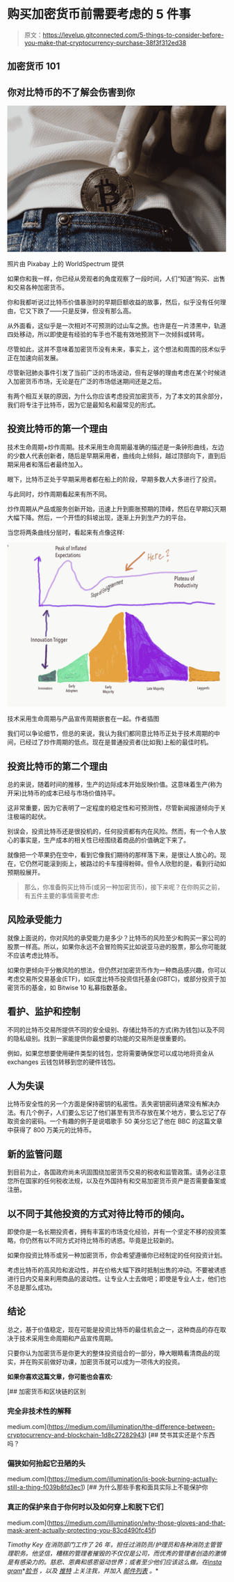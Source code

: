 # 购买加密货币前需要考虑的 5 件事

> 原文：<https://levelup.gitconnected.com/5-things-to-consider-before-you-make-that-cryptocurrency-purchase-38f3f312ed38>

## 加密货币 101

## 你对比特币的不了解会伤害到你

![](img/7597dc378f6523b8a7ddb9ef2b64eb72.png)

照片由 Pixabay 上的 WorldSpectrum 提供

如果你和我一样，你已经从旁观者的角度观察了一段时间，人们“知道”购买、出售和交易各种加密货币。

你和我都听说过比特币价值暴涨时的早期巨额收益的故事，然后，似乎没有任何理由，它又下跌了——只是反弹，但没有那么高。

从外面看，这似乎是一次相对不可预测的过山车之旅。也许是在一片漆黑中，轨道四处移动，所以即使是有经验的车手也不能有效地预测下一次倾斜或转弯。

尽管如此，这并不意味着加密货币没有未来，事实上，这个想法和周围的技术似乎正在加速向前发展。

尽管新冠肺炎事件引发了当前广泛的市场波动，但有足够的理由考虑在某个时候进入加密货币市场，无论是在广泛的市场低迷期间还是之后。

有两个相互关联的原因，为什么你应该考虑投资加密货币，为了本文的其余部分，我们将专注于比特币，因为它是最知名和最常见的形式。

## 投资比特币的第一个理由

技术生命周期+炒作周期。技术采用生命周期最准确的描述是一条钟形曲线，左边的少数人代表创新者，随后是早期采用者，曲线向上倾斜，越过顶部向下，直到后期采用者和落后者最终加入。

眼下，比特币正处于早期采用者都在船上的阶段，早期多数人大多进行了投资。

与此同时，炒作周期看起来有所不同。

炒作周期从产品或服务创新开始，迅速上升到膨胀预期的顶峰，然后在早期幻灭期大幅下降。然后，一个开悟的斜坡出现，逐渐上升到生产力的平台。

当您将两条曲线分层时，看起来有点像这样:

![](img/642d67c0808d5df943c07e1dccf65d7d.png)

技术采用生命周期与产品宣传周期嵌套在一起。作者插图

我们可以争论细节，但总的来说，我认为我们都同意比特币正处于技术周期的中间，已经过了炒作周期的低点。现在是普通投资者(比如我)上船的最佳时机。

## **投资比特币的第二个理由**

总的来说，随着时间的推移，生产的边际成本开始反映价值。这意味着生产(称为开采)比特币的成本已经与市场价值持平。

这非常重要，因为它表明了一定程度的稳定性和可预测性，尽管新闻报道倾向于关注极端的起伏。

别误会，投资比特币还是很投机的，任何投资都有内在风险。然而，有一个令人放心的事实是，生产成本的相关性已经围绕着商品的价值确定下来了。

就像把一个苹果扔在空中，看到它像我们期待的那样落下来，是很让人放心的。现在，它仍然可能滚到街上，被路过的卡车撞得粉碎。但令人欣慰的是，看到行动如预期般展开。

> 那么，你准备购买比特币(或另一种加密货币)，接下来呢？在你购买之前，有五件主要的事情需要考虑:

## **风险承受能力**

就像上面说的，你对风险的承受能力是多少？比特币的风险至少和购买一家公司的股票一样高。所以，如果你永远不会冒险购买比如说亚马逊的股票，那么你可能就不应该考虑比特币。

如果你更倾向于分散风险的想法，但仍然对加密货币作为一种商品感兴趣，你可以考虑交易所交易基金(ETF)，如灰度比特币投资信托基金(GBTC)，或部分投资于加密货币的基金，如 Bitwise 10 私募指数基金。

## **看护、监护和控制**

不同的比特币交易所提供不同的安全级别、存储比特币的方式(称为钱包)以及不同的隐私级别。找到一家能提供你最想要的功能的交易所是很重要的。

例如，如果您想要使用硬件类型的钱包，您将需要确保您可以成功地将资金从 exchanges 云钱包转移到您的硬件钱包。

## **人为失误**

比特币安全性的另一个方面是保持密钥的私密性。丢失密钥密码通常没有解决办法。有几个例子，人们要么忘记了他们甚至有货币存放在某个地方，要么忘记了存取资金的密码。一个有趣的例子是说唱歌手 50 美分忘记了他在 BBC 的这篇文章中获得了 800 万美元的比特币。

## **新的监管问题**

到目前为止，各国政府尚未巩固围绕加密货币交易的税收和监管政策。请务必注意您所在国家的任何税收法规，以及在外国持有和交易加密货币资产是否需要备案或注册。

## **以不同于其他投资的方式对待比特币的倾向。**

即使你是一名长期投资者，拥有丰富的市场变化经验，并有一个坚定不移的投资策略，你仍然有以不同方式对待比特币的诱惑。毕竟是比较新的。

如果你投资比特币或另一种加密货币，你会希望遵循你已经制定的任何投资计划。

考虑比特币的高风险和波动性，并在价格大幅下跌时抵制出售的冲动。不要被诱惑进行日内交易来利用商品的波动性。让专业人士去做吧；即使是专业人士，他们也不总是那么成功。

## **结论**

总之，基于价值稳定，现在可能是投资比特币的最佳机会之一，这种商品的存在取决于技术采用生命周期和产品宣传周期。

只要你认为加密货币是你更大的整体投资组合的一部分，睁大眼睛看清商品的现实，并在购买前做好功课，加密货币就可以成为一项伟大的投资。

**如果你喜欢这篇文章，你可能也会喜欢:**

[](https://medium.com/illumination/the-difference-between-cryptocurrency-and-blockchain-1d8c27282943) [## 加密货币和区块链的区别

### 完全非技术性的解释

medium.com](https://medium.com/illumination/the-difference-between-cryptocurrency-and-blockchain-1d8c27282943) [](https://medium.com/illumination/is-book-burning-actually-still-a-thing-f039b8fd3ec1) [## 焚书其实还是个东西吗？

### 偏狭如何抬起它丑陋的头

medium.com](https://medium.com/illumination/is-book-burning-actually-still-a-thing-f039b8fd3ec1) [](https://medium.com/illumination/why-those-gloves-and-that-mask-arent-actually-protecting-you-83cd490fc45f) [## 为什么那些手套和面具实际上不能保护你

### 真正的保护来自于你何时以及如何穿上和脱下它们

medium.com](https://medium.com/illumination/why-those-gloves-and-that-mask-arent-actually-protecting-you-83cd490fc45f) 

*Timothy Key 在消防部门工作了 26 年，担任过消防员/护理员和各种消防主管管理职务。他坚信，糟糕的管理者摧毁的不仅仅是公司，而优秀的管理者创造的激情是有感染力的。慈悲、恩典和感恩驱动世界；或者至少他们应该这么做。在*[*insta gram*](https://www.instagram.com/key3writer/)*[*脸书*](https://www.facebook.com/keytimothy242/) *，以及* [*推特*](https://twitter.com/keytimothy242) *上关注我，并加入* [*邮件列表*](https://mailchi.mp/a35d63b4962a/timothykey) *。**